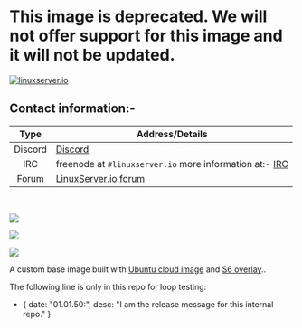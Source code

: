 <!-- DO NOT EDIT THIS FILE MANUALLY -->
<!-- Please read https://github.com/linuxserver/docker-baseimage-ubuntu/blob/focal/.github/CONTRIBUTING.md -->
# This image is deprecated. We will not offer support for this image and it will not be updated.


[linuxserverurl]: https://linuxserver.io
[forumurl]: https://forum.linuxserver.io
[ircurl]: https://www.linuxserver.io/irc/
[appurl]: https://cloud-images.ubuntu.com
[dockerfileurl]: https://github.com/linuxserver/docker-baseimage-ubuntu/blob/master/Dockerfile



[![linuxserver.io](https://raw.githubusercontent.com/linuxserver/docker-templates/master/linuxserver.io/img/linuxserver_medium.png?v=4&s=4000)][linuxserverurl]


## Contact information:-

| Type | Address/Details |
| :---: | --- |
| Discord | [Discord](https://discord.gg/YWrKVTn) |
| IRC | freenode at `#linuxserver.io` more information at:- [IRC][ircurl]
| Forum | [LinuxServer.io forum][forumurl] |

&nbsp;
&nbsp;

[![](https://raw.githubusercontent.com/linuxserver/docker-templates/master/linuxserver.io/img/Dockerfile-Xenial-green.png)](https://github.com/linuxserver/docker-baseimage-ubuntu/blob/xenial/Dockerfile)

[![](https://raw.githubusercontent.com/linuxserver/docker-templates/master/linuxserver.io/img/Dockerfile-Bionic-green.png)](https://github.com/linuxserver/docker-baseimage-ubuntu/blob/bionic/Dockerfile)

[![](https://images.microbadger.com/badges/image/lsiobase/ubuntu.svg)](https://microbadger.com/images/lsiobase/ubuntu "Get your own image badge on microbadger.com")

A custom base image built with [Ubuntu cloud image][appurl] and [S6 overlay](https://github.com/just-containers/s6-overlay)..

The following line is only in this repo for loop testing:

- { date: "01.01.50:", desc: "I am the release message for this internal repo." }
